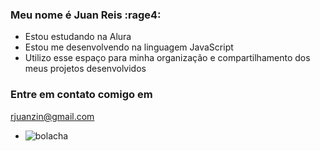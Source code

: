 ### Meu nome é Juan Reis :rage4:

- Estou estudando na Alura
- Estou me desenvolvendo na linguagem JavaScript
- Utilizo esse espaço para minha organização e compartilhamento dos meus projetos desenvolvidos

### Entre em contato comigo em 
rjuanzin@gmail.com

- ![bolacha](https://c.tenor.com/XwJXKp3JXE8AAAAd/tenor.gif)
